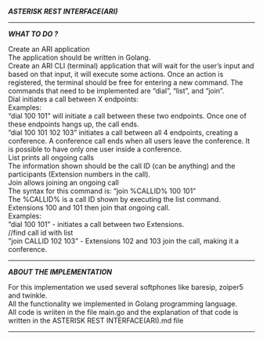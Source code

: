 ***ASTERISK REST INTERFACE(ARI)***
___________________________________

***WHAT TO DO ?***


Create an ARI application<br> The application should be written in Golang.<br> Create an ARI CLI (terminal) application that will wait for the user’s input and based on that input, it will execute some actions. Once an action is registered, the terminal should be free for entering a new command. The commands that need to be implemented are “dial”, “list”, and “join”.<br> Dial initiates a call between X endpoints:<br> Examples:<br> “dial 100 101” will initiate a call between these two endpoints. Once one of these endpoints hangs up, the call ends.<br> ”dial 100 101 102 103” initiates a call between all 4 endpoints, creating a conference. A conference call ends when all users leave the conference. It is possible to have only one user inside a conference.<br> List prints all ongoing calls<br> The information shown should be the call ID (can be anything) and the participants (Extension numbers in the call).<br> Join allows joining an ongoing call<br> The syntax for this command is: “join %CALLID% 100 101”<br> The %CALLID% is a call ID shown by executing the list command. Extensions 100 and 101 then join that ongoing call.<br> Examples:<br> ”dial 100 101” - initiates a call between two Extensions.<br> //find call id with list<br> ”join CALLID 102 103” - Extensions 102 and 103 join the call, making it a conference.<br>

____________________________________

***ABOUT THE IMPLEMENTATION***

For this implementation we used several softphones like baresip, zoiper5 and twinkle.<br> All the functionality we implemented in Golang programming language.<br> All code is wriiten in the file main.go and the explanation of that code is written in the ASTERISK REST INTERFACE(ARI).md file<br>

____________________________________
